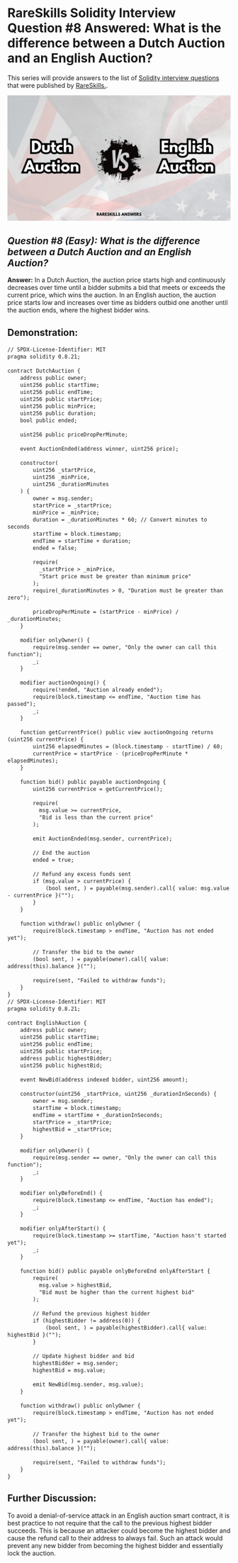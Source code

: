 # RareSkills Solidity Interview Question #8 Answered: What is the difference between a Dutch Auction and an English Auction?

This series will provide answers to the list of [Solidity interview questions](https://www.rareskills.io/post/solidity-interview-questions) that were published by [RareSkills.](https://www.rareskills.io/).

![Alt text](media/Question_8.png)

## *Question #8 (Easy): What is the difference between a Dutch Auction and an English Auction?*

**Answer:** In a Dutch Auction, the auction price starts high and continuously decreases over time until a bidder submits a bid that meets or exceeds the current price, which wins the auction. In an English auction, the auction price starts low and increases over time as bidders outbid one another until the auction ends, where the highest bidder wins.

## Demonstration:

```solidity
// SPDX-License-Identifier: MIT
pragma solidity 0.8.21;

contract DutchAuction {
    address public owner;
    uint256 public startTime;
    uint256 public endTime;
    uint256 public startPrice;
    uint256 public minPrice;
    uint256 public duration;
    bool public ended;

    uint256 public priceDropPerMinute;

    event AuctionEnded(address winner, uint256 price);

    constructor(
        uint256 _startPrice,
        uint256 _minPrice,
        uint256 _durationMinutes
    ) {
        owner = msg.sender;
        startPrice = _startPrice;
        minPrice = _minPrice;
        duration = _durationMinutes * 60; // Convert minutes to seconds
        startTime = block.timestamp;
        endTime = startTime + duration;
        ended = false;

        require(
          _startPrice > _minPrice,
          "Start price must be greater than minimum price"
        );
        require(_durationMinutes > 0, "Duration must be greater than zero");

        priceDropPerMinute = (startPrice - minPrice) / _durationMinutes;
    }

    modifier onlyOwner() {
        require(msg.sender == owner, "Only the owner can call this function");
        _;
    }

    modifier auctionOngoing() {
        require(!ended, "Auction already ended");
        require(block.timestamp <= endTime, "Auction time has passed");
        _;
    }

    function getCurrentPrice() public view auctionOngoing returns (uint256 currentPrice) {
        uint256 elapsedMinutes = (block.timestamp - startTime) / 60;
        currentPrice = startPrice - (priceDropPerMinute * elapsedMinutes);
    }

    function bid() public payable auctionOngoing {
        uint256 currentPrice = getCurrentPrice();

        require(
          msg.value >= currentPrice,
          "Bid is less than the current price"
        );

        emit AuctionEnded(msg.sender, currentPrice);

        // End the auction
        ended = true;

        // Refund any excess funds sent
        if (msg.value > currentPrice) {
            (bool sent, ) = payable(msg.sender).call{ value: msg.value - currentPrice }("");
        }
    }

    function withdraw() public onlyOwner {
        require(block.timestamp > endTime, "Auction has not ended yet");

        // Transfer the bid to the owner
        (bool sent, ) = payable(owner).call{ value: address(this).balance }("");

        require(sent, "Failed to withdraw funds");
    }
}
// SPDX-License-Identifier: MIT
pragma solidity 0.8.21;

contract EnglishAuction {
    address public owner;
    uint256 public startTime;
    uint256 public endTime;
    uint256 public startPrice;
    address public highestBidder;
    uint256 public highestBid;

    event NewBid(address indexed bidder, uint256 amount);

    constructor(uint256 _startPrice, uint256 _durationInSeconds) {
        owner = msg.sender;
        startTime = block.timestamp;
        endTime = startTime + _durationInSeconds;
        startPrice = _startPrice;
        highestBid = _startPrice;
    }

    modifier onlyOwner() {
        require(msg.sender == owner, "Only the owner can call this function");
        _;
    }

    modifier onlyBeforeEnd() {
        require(block.timestamp <= endTime, "Auction has ended");
        _;
    }

    modifier onlyAfterStart() {
        require(block.timestamp >= startTime, "Auction hasn't started yet");
        _;
    }

    function bid() public payable onlyBeforeEnd onlyAfterStart {
        require(
          msg.value > highestBid,
          "Bid must be higher than the current highest bid"
        );

        // Refund the previous highest bidder
        if (highestBidder != address(0)) {
            (bool sent, ) = payable(highestBidder).call{ value: highestBid }("");
        }

        // Update highest bidder and bid
        highestBidder = msg.sender;
        highestBid = msg.value;

        emit NewBid(msg.sender, msg.value);
    }

    function withdraw() public onlyOwner {
        require(block.timestamp > endTime, "Auction has not ended yet");

        // Transfer the highest bid to the owner
        (bool sent, ) = payable(owner).call{ value: address(this).balance }("");

        require(sent, "Failed to withdraw funds");
    }
}
```

## Further Discussion:

To avoid a denial-of-service attack in an English auction smart contract, it is best practice to not require that the call to the previous highest bidder succeeds. This is because an attacker could become the highest bidder and cause the refund call to their address to always fail. Such an attack would prevent any new bidder from becoming the highest bidder and essentially lock the auction.